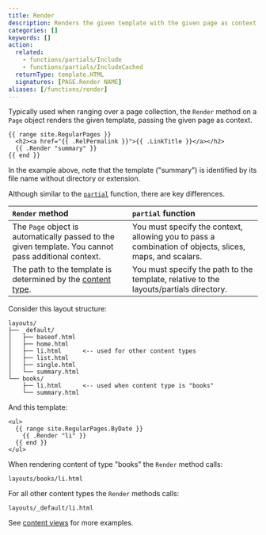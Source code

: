 ```yaml
---
title: Render
description: Renders the given template with the given page as context.
categories: []
keywords: []
action:
  related:
    - functions/partials/Include
    - functions/partials/IncludeCached
  returnType: template.HTML
  signatures: [PAGE.Render NAME]
aliases: [/functions/render]
---
```


Typically used when ranging over a page collection, the `Render` method on a `Page` object renders the given template, passing the given page as context.

```go-html-template
{{ range site.RegularPages }}
  <h2><a href="{{ .RelPermalink }}">{{ .LinkTitle }}</a></h2>
  {{ .Render "summary" }}
{{ end }}
```

In the example above, note that the template ("summary") is identified by its file name without directory or extension.

Although similar to the [`partial`] function, there are key differences.

`Render` method|`partial` function|
:--|:--
The `Page` object is automatically passed to the given template. You cannot pass additional context.| You must specify the context, allowing you to pass a combination of objects, slices, maps, and scalars.
The path to the template is determined by the [content type].|You must specify the path to the template, relative to the layouts/partials directory.

Consider this layout structure:

```text
layouts/
├── _default/
│   ├── baseof.html
│   ├── home.html
│   ├── li.html      <-- used for other content types
│   ├── list.html
│   ├── single.html
│   └── summary.html
└── books/
    ├── li.html      <-- used when content type is "books"
    └── summary.html
```

And this template:

```go-html-template
<ul>
  {{ range site.RegularPages.ByDate }}
    {{ .Render "li" }}
  {{ end }}
</ul>
```

When rendering content of type "books" the `Render` method calls:

```text
layouts/books/li.html
```

For all other content types the `Render` methods calls:

```text
layouts/_default/li.html
```

See [content views] for more examples.

[content views]: /templates/views
[`partial`]: /functions/partials/include
[content type]: /getting-started/glossary/#content-type
